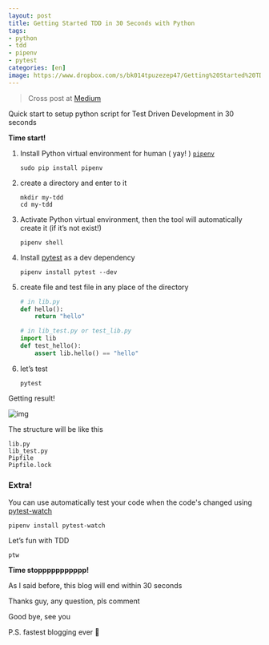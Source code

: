 ```yaml
---
layout: post
title: Getting Started TDD in 30 Seconds with Python
tags:	
- python
- tdd
- pipenv
- pytest
categories: [en]
image: https://www.dropbox.com/s/bk014tpuzezep47/Getting%20Started%20TDD%20in%2030%20Seconds%20with%20Python.png?raw=1
---
```


> Cross post at [Medium](https://medium.com/@mildronize/getting-started-tdd-in-30-seconds-with-python-8113d6c94753)

Quick start to setup python script for Test Driven Development in 30 seconds

**Time start!**

1. Install Python virtual environment for human ( yay! ) [`pipenv`](https://pipenv.readthedocs.io)

    ```
    sudo pip install pipenv
    ```

2. create a directory and enter to it

    ```
    mkdir my-tdd
    cd my-tdd
    ```

3. Activate Python virtual environment, then the tool will automatically create it (if it’s not exist!)

    ```
    pipenv shell
    ```

4. Install [pytest](https://docs.pytest.org/) as a dev dependency

    ```
    pipenv install pytest --dev
    ```

5. create file and test file in any place of the directory

    ```python
    # in lib.py
    def hello():
        return "hello"

    # in lib_test.py or test_lib.py
    import lib
    def test_hello():
        assert lib.hello() == "hello"
    ```

6. let’s test

    ```
    pytest
    ```

Getting result!


![img](https://www.dropbox.com/s/bgwfkw2d70jp4xk/Getting%20Started%20TDD%20in%2030%20Seconds%20with%20Python-02.png?raw=1)

The structure will be like this

```
lib.py
lib_test.py
Pipfile
Pipfile.lock
```

### **Extra!**

You can use automatically test your code when the code's changed using [pytest-watch](https://github.com/joeyespo/pytest-watch)

```
pipenv install pytest-watch
```

Let’s fun with TDD

```
ptw
```

**Time stoppppppppppp!**

As I said before, this blog will end within 30 seconds

Thanks guy, any question, pls comment

Good bye, see you

P.S. fastest blogging ever 🙏
